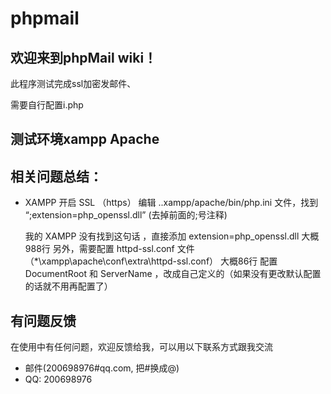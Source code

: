 # phpmail
## 欢迎来到phpMail wiki！
此程序测试完成ssl加密发邮件、

需要自行配置i.php

## 测试环境xampp Apache

## 相关问题总结：

*  XAMPP 开启 SSL （https）
编辑 ..xampp/apache/bin/php.ini 文件，找到 “;extension=php_openssl.dll” (去掉前面的;号注释)

   我的 XAMPP 没有找到这句话 ，直接添加 extension=php_openssl.dll  大概988行
另外，需要配置 httpd-ssl.conf 文件（*\xampp\apache\conf\extra\httpd-ssl.conf）
大概86行 配置 DocumentRoot 和 ServerName ，改成自己定义的（如果没有更改默认配置的话就不用再配置了）

## 有问题反馈
在使用中有任何问题，欢迎反馈给我，可以用以下联系方式跟我交流

* 邮件(200698976#qq.com, 把#换成@)
* QQ: 200698976
